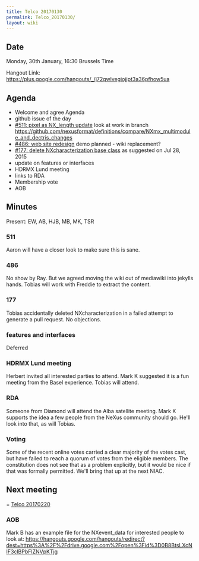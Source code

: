 ```yaml
---
title: Telco 20170130
permalink: Telco_20170130/
layout: wiki
---
```


Date
----

Monday, 30th January, 16:30 Brussels Time

Hangout Link:
<https://plus.google.com/hangouts/_/j72qwlvegiojjpt3a36pfhow5ua>

Agenda
------

-   Welcome and agree Agenda
-   github issue of the day
-   [\#511: pixel as NX\_length
    update](https://github.com/nexusformat/definitions/issues/511) look
    at work in branch
    <https://github.com/nexusformat/definitions/compare/NXmx_multimodule_and_dectris_changes>
-   [\#486: web site
    redesign](https://github.com/nexusformat/definitions/issues/486)
    demo planned - wiki replacement?
-   [\#177: delete NXcharacterization base
    class](https://github.com/nexusformat/definitions/issues/177) as
    suggested on Jul 28, 2015
-   update on features or interfaces
-   HDRMX Lund meeting
-   links to RDA
-   Membership vote
-   AOB

Minutes
-------

Present: EW, AB, HJB, MB, MK, TSR

### 511

Aaron will have a closer look to make sure this is sane.

### 486

No show by Ray. But we agreed moving the wiki out of mediawiki into
jekylls hands. Tobias will work with Freddie to extract the content.

### 177

Tobias accidentally deleted NXcharacterization in a failed attempt to
generate a pull request. No objections.

### features and interfaces

Deferred

### HDRMX Lund meeting

Herbert invited all interested parties to attend. Mark K suggested it is
a fun meeting from the Basel experience. Tobias will attend.

### RDA

Someone from Diamond will attend the Alba satellite meeting. Mark K
supports the idea a few people from the NeXus community should go. He'll
look into that, as will Tobias.

### Voting

Some of the recent online votes carried a clear majority of the votes
cast, but have failed to reach a quorum of votes from the eligible
members. The constitution does not see that as a problem explicitly, but
it would be nice if that was formally permitted. We'll bring that up at
the next NIAC.

Next meeting
------------

= [Telco 20170220](Telco_20170220 "wikilink")

### AOB

Mark B has an example file for the NXevent\_data for interested people
to look at:
<https://hangouts.google.com/hangouts/redirect?dest=https%3A%2F%2Fdrive.google.com%2Fopen%3Fid%3D0B8BtsLXcNIF3clBPbFlZNVpKTjg>
